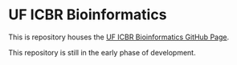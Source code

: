 # UF ICBR Bioinformatics

This is repository houses the [UF ICBR Bioinformatics GitHub Page](https://uf-icbr-bioinformatics.github.io/).

This repository is still in the early phase of development.
